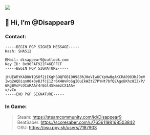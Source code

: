 ![](https://github-profile-summary-cards.vercel.app/api/cards/profile-details?username=Disappear9&theme=monokai)
##  👋 Hi, I’m @Disappear9  

### Contact:  

    -----BEGIN PGP SIGNED MESSAGE-----  
    Hash: SHA512  
    
    EMail: disappear9@outlook.com  
    Key ID: 0x90FAF922F46EFFCF  
    -----BEGIN PGP SIGNATURE-----  
    
    iHUEARYKAB0WIQS0f2jIKghSOQFOB100983hJ0eVIwUCYpHwBgAKCRA0983hJ0eV  
    Iwq2AQDiqn00+3yBJfcE1Zr6X4WvPoSgIOuIkWZtZ7PYHt7bfQEAgoBKhz8IZ/P/  
    6RgBVoPcOCoRAAr4rEGl4SkmezCX1AA=  
    =/vCn  
    -----END PGP SIGNATURE-----  

### In Game:
> Steam: https://steamcommunity.com/id/Disappear9  
> BeatSaber: https://scoresaber.com/u/76561198168503842  
> OSU: https://osu.ppy.sh/users/7187903  

